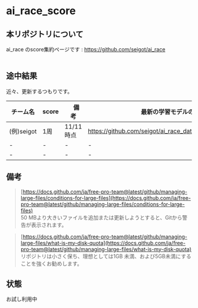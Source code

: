 # ai_race_score

## 本リポジトリについて
ai_race のscore集約ページです : https://github.com/seigot/ai_race <br>
<br>
## 途中結果

近々、更新するつもりです。 <br>

|  チーム名  |  score  |　備考  |  最新の学習モデルの、リポジトリURL等  |
| ---- | ---- | ---- | ---- |
|  (例)seigot  |  1周  |  11/11時点  |  https://github.com/seigot/ai_race_data_sample/blob/main/model/sample.pth  |
|  -  |  -  |  -  |  -  |
|  -  |  -  |  -  |  -  |

## 備考
> [https://docs.github.com/ja/free-pro-team@latest/github/managing-large-files/conditions-for-large-files](https://docs.github.com/ja/free-pro-team@latest/github/managing-large-files/conditions-for-large-files) <br>
> 50 MBより大きいファイルを追加または更新しようとすると、Gitから警告が表示されます。<br>

> [https://docs.github.com/ja/free-pro-team@latest/github/managing-large-files/what-is-my-disk-quota](https://docs.github.com/ja/free-pro-team@latest/github/managing-large-files/what-is-my-disk-quota) <br>
> リポジトリは小さく保ち、理想としては1GB 未満、および5GB未満にすることを強くお勧めします。<br>

## 状態
お試し利用中

